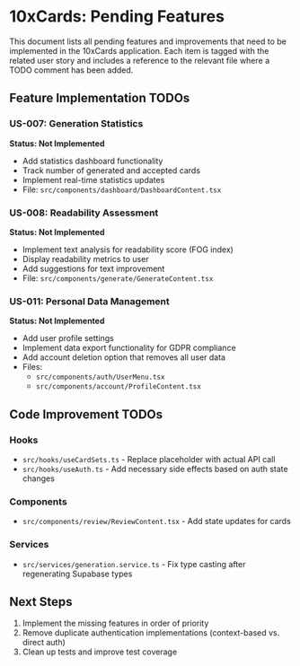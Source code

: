 # 10xCards: Pending Features

This document lists all pending features and improvements that need to be implemented in the 10xCards application. Each item is tagged with the related user story and includes a reference to the relevant file where a TODO comment has been added.

## Feature Implementation TODOs

### US-007: Generation Statistics
**Status: Not Implemented**
- Add statistics dashboard functionality
- Track number of generated and accepted cards
- Implement real-time statistics updates
- File: `src/components/dashboard/DashboardContent.tsx`

### US-008: Readability Assessment
**Status: Not Implemented**
- Implement text analysis for readability score (FOG index)
- Display readability metrics to user
- Add suggestions for text improvement
- File: `src/components/generate/GenerateContent.tsx`

### US-011: Personal Data Management
**Status: Not Implemented**
- Add user profile settings
- Implement data export functionality for GDPR compliance
- Add account deletion option that removes all user data
- Files: 
  - `src/components/auth/UserMenu.tsx`
  - `src/components/account/ProfileContent.tsx`

## Code Improvement TODOs

### Hooks
- `src/hooks/useCardSets.ts` - Replace placeholder with actual API call
- `src/hooks/useAuth.ts` - Add necessary side effects based on auth state changes

### Components
- `src/components/review/ReviewContent.tsx` - Add state updates for cards

### Services
- `src/services/generation.service.ts` - Fix type casting after regenerating Supabase types

## Next Steps
1. Implement the missing features in order of priority
2. Remove duplicate authentication implementations (context-based vs. direct auth)
3. Clean up tests and improve test coverage
